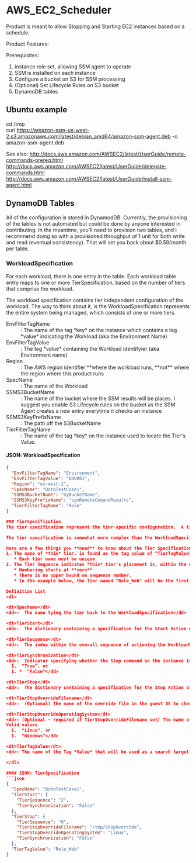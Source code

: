 # AWS_EC2_Scheduler
Product is meant to allow Stopping and Starting EC2 instances based on a schedule.

Product Features:

Prerequisites:
1. instance role set, allowing SSM agent to operate
2. SSM is installed on each instance
3. Configure a bucket on S3 for SSM processing
4. (Optional) Set Lifecycle Rules on S3 bucket
5. DynamoDB tables


## Ubuntu example
cd /tmp			
curl https://amazon-ssm-us-west-2.s3.amazonaws.com/latest/debian_amd64/amazon-ssm-agent.deb -o amazon-ssm-agent.deb

See also:
  http://docs.aws.amazon.com/AWSEC2/latest/UserGuide/remote-commands-prereq.html
    http://docs.aws.amazon.com/AWSEC2/latest/UserGuide/delegate-commands.html
    http://docs.aws.amazon.com/AWSEC2/latest/UserGuide/install-ssm-agent.html


## DynamoDB Tables
All of the configuration is stored in DynamodDB.  Currently, the provisioning of the tables is not automated but could be done by anyone interested in contributing.  In the meantime, you'll need to provision two tables, and I recommend doing so with a provisioned throughput of 1 unit for both write and read (eventual consistency).  That will set you back about $0.59/month per table.
### WorkloadSpecification
For each workload, there is one entry in the table.  Each workload table entry maps to one or more TierSpecification, based on the number of tiers that comprise the workload.

The workload specification contains tier independent configuration of the workload.  The way to think about it, is the WorkloadSpecification represents the entire system being managed, which consists of one or more tiers.

<dl>
<dt>EnvFilterTagName</dt>
<dd>:  The name of the tag *key* on the instance which contains a tag *value* indicating the Workload (aka the Environment Name)</dd>

<dt>EnvFilterTagValue</dt>
<dd>: The tag *value* containing the Workload identifyier (aka Environment name)</dd>

<dt>Region</dt>
<dd>: The AWS region identifier **where the workload runs, **not** where the region where this product runs</dd>

<dt>SpecName</dt>
<dd>: The name of the Workload</dd>

<dt>SSMS3BucketName</dt>
<dd>:  The name of the bucket where the SSM results will be places.  I suggest you enable S3 Lifecycle rules on the bucket as the SSM Agent creates a new entry everytime it checks an instance</dd>

<dt>SSMS3KeyPrefixName</dt>
<dd>: The path off the S3BucketName</dd>

<dt>TierFilterTagName</dt>
<dd>: The name of the tag *key* on the instance used to locate the Tier's Value.</dd>

</dl>

#### JSON: WorkloadSpecification 
```json
{
  "EnvFilterTagName": "Environment",
  "EnvFilterTagValue": "ENV001",
  "Region": "us-west-2",
  "SpecName": "BotoTestCase1",
  "SSMS3BucketName": "myBucketName",
  "SSMS3KeyPrefixName": "ssmRemoteComandResults",
  "TierFilterTagName": "Role"
}

### TierSpecification
The tier specification represent the tier-specific configuration.  A tier means as set of instances that share the same Tag Value.  For example, a tier could be "Web", or "App", or "DB", or however your architecture is laid out.  Within a tier, there may be one or more instances.  As there may be multiple rows for a given WorkloadSpecification, each Tier contains the Workload identifier.

The tier specification is somewhat more complex than the WorkloadSpecification, as it contains nested configuration.  That is because a tier has configuration information for Starting, which is different than Stopping.  

Here are a few things you **need** to know about the Tier Specification:
1. The name of *this* tier, is found as the tag value of "TierTagValue" (imagine that).  
   * Each tier name must be unique
2. The Tier Sequence indicates *this* tier's placement is, within the overall sequence.  
   * Numbering starts at **zero**
   * There is no upper bound on sequence number.
   * In the example below, the Tier named "Role_Web" will be the first tier stopped (e.g. TierSequence == 0) and last tier started, in a 3 tier architecture (e.g. TierSequence is 2) 

Definition List
<dl>

<dt>SpecName</dt>
<dd>:  The name tying the tier back to the WorkloadSpecification</dd>

<dt>TierStart</dt>
<dd>:  The dictionary containing a specification for the Start Action of the tier</dd>

<dt>TierSequence</dt>
<dd>:  The index within the overall sequence of actioning the WorkloadSpec, for this tier</dd>

<dt>TierSynchronization</dt>
<dd>:  Indicator specifying whether the Stop command on the instance is executed asynchronously (defalut), or synchronously. Valid values
  1.  "True", or
  1. *  "False"</dd>

<dt>TierStop</dt>
<dd>:  The dictionary containing a specification for the Stop Action of the tier</dd>

<dt>TierStopOverrideFilename</dt>
<dd>:  (Optional) The name of the override file in the guest OS to check for existance.  If the file exists in the guest OS, the server will not be stopped.</dd>

<dt>TierStopOverrideOperatingSystem</dt>
<dd>: (Optional - required if TierStopOverrideFilename set) The name of the OS in the guest.
Valid values
  1.  "Linux", or
  1.  "Windows"</dd>

<dt>TierTagValue</dt>
<dd>: The name of the Tag *Value* that will be used as a search target for instances.  The Tag *Key* is specified in the WorkloadSpec.  In other words, the Tag Value for TierTagValue actually names the tier.</dd>

</dl>

#### JSON: TierSpecification
```json
{
  "SpecName": "BotoTestCase1",
  "TierStart": {
    "TierSequence": "2",
    "TierSynchronization": "False"
  },
  "TierStop": {
    "TierSequence": "0",
    "TierStopOverrideFilename": "/tmp/StopOverride",
    "TierStopOverrideOperatingSystem": "Linux",
    "TierSynchronization": "False"
  },
  "TierTagValue": "Role_Web"
}
